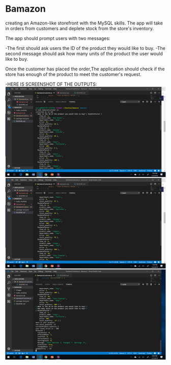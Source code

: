 # Bamazon

creating an Amazon-like storefront with the MySQL skills. 
The app will take in orders from customers and deplete stock from the store's inventory. 

The app should prompt users with two messages:

-The first should ask users the ID of the product they would like to buy.
-The second message should ask how many units of the product the user would like to buy.


Once the customer has placed the order,The application should check if the store has enough of the product to meet the customer's request.

-HERE IS SCREENSHOT OF THE OUTPUTS:
![display1](./Images/display1.png)
![display2](./Images/display2.png)
![display3](./Images/display3.png)
